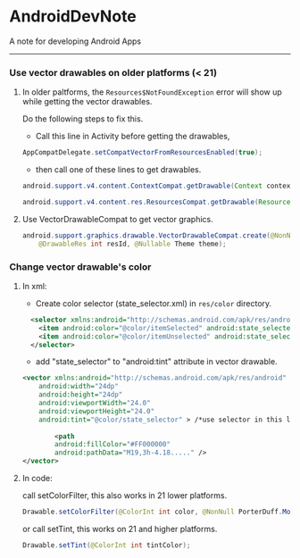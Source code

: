 # AndroidDevNote
A note for developing Android Apps

---
### **Use vector drawables on older platforms (< 21)**

1. In older paltforms, the `Resources$NotFoundException` error will show up while getting the vector drawables.
   
   Do the following steps to fix this.
   - Call this line in Activity before getting the drawables,
    ```Java
    AppCompatDelegate.setCompatVectorFromResourcesEnabled(true);
    ```
   - then call one of these lines to get drawables.
    ```java
    android.support.v4.content.ContextCompat.getDrawable(Context context, @DrawableRes int id);
    ```

    ```Java
    android.support.v4.content.res.ResourcesCompat.getDrawable(Resources res, @DrawableRes int id, Theme theme);
    ```
    
2. Use VectorDrawableCompat to get vector graphics.
    ```java
    android.support.graphics.drawable.VectorDrawableCompat.create(@NonNull Resources res,
        @DrawableRes int resId, @Nullable Theme theme);
    ```

### **Change vector drawable's color**

1. In xml:
    - Create color selector (state_selector.xml) in `res/color` directory.
    ```xml
      <selector xmlns:android="http://schemas.android.com/apk/res/android">
        <item android:color="@color/itemSelected" android:state_selected="true" />
        <item android:color="@color/itemUnselected" android:state_selected="false" />
      </selector>
    ```
    - add "state_selector" to "android:tint" attribute in vector drawable.
    ```xml
    <vector xmlns:android="http://schemas.android.com/apk/res/android"
        android:width="24dp"
        android:height="24dp"
        android:viewportWidth="24.0"
        android:viewportHeight="24.0"
        android:tint="@color/state_selector" > /*use selector in this line*/
        
            <path
            android:fillColor="#FF000000"
            android:pathData="M19,3h-4.18....." />
    </vector>
    ````

2. In code:
    
    call setColorFilter, this also works in 21 lower platforms.
    ```java
    Drawable.setColorFilter(@ColorInt int color, @NonNull PorterDuff.Mode mode);
    ```
    or call setTint, this works on 21 and higher platforms.
    ```java
    Drawable.setTint(@ColorInt int tintColor);
    ```


